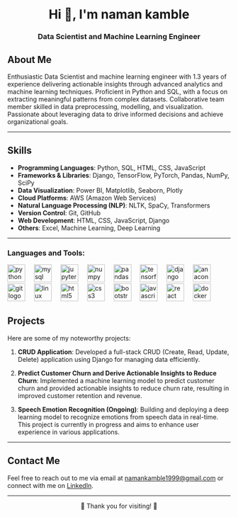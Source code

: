 <h1 align="center">Hi 👋, I'm naman kamble</h1>
<h3 align="center">Data Scientist and Machine Learning Engineer</h3>

## About Me
Enthusiastic Data Scientist and machine learning engineer with 1.3 years of experience delivering actionable insights through 
advanced analytics and machine learning techniques. Proficient in Python and SQL, with a focus on extracting meaningful
patterns from complex datasets. Collaborative team member skilled in data preprocessing, modelling, and visualization. 
Passionate about leveraging data to drive informed decisions and achieve organizational goals.

---

## Skills
- **Programming Languages**: Python, SQL, HTML, CSS, JavaScript
- **Frameworks & Libraries**: Django, TensorFlow, PyTorch, Pandas, NumPy, SciPy
- **Data Visualization**: Power BI, Matplotlib, Seaborn, Plotly
- **Cloud Platforms**: AWS (Amazon Web Services)
- **Natural Language Processing (NLP)**: NLTK, SpaCy, Transformers
- **Version Control**: Git, GitHub
- **Web Development**: HTML, CSS, JavaScript, Django
- **Others**: Excel, Machine Learning, Deep Learning

---
<h3 align="left">Languages and Tools:</h3>
<div align="left">
  <img src="https://cdn.jsdelivr.net/gh/devicons/devicon/icons/python/python-original.svg" height="40" alt="python logo"  />
  <img width="12" />
  <img src="https://cdn.jsdelivr.net/gh/devicons/devicon/icons/mysql/mysql-original.svg" height="40" alt="mysql logo"  />
  <img width="12" />
  <img src="https://cdn.jsdelivr.net/gh/devicons/devicon/icons/jupyter/jupyter-original.svg" height="40" alt="jupyter logo"  />
  <img width="12" />
  <img src="https://cdn.jsdelivr.net/gh/devicons/devicon/icons/numpy/numpy-original.svg" height="40" alt="numpy logo"  />
  <img width="12" />
  <img src="https://cdn.jsdelivr.net/gh/devicons/devicon/icons/pandas/pandas-original.svg" height="40" alt="pandas logo"  />
  <img width="12" />
  <img src="https://cdn.jsdelivr.net/gh/devicons/devicon/icons/tensorflow/tensorflow-original.svg" height="40" alt="tensorflow logo"  />
  <img width="12" />
  <img src="https://cdn.jsdelivr.net/gh/devicons/devicon/icons/django/django-plain.svg" height="40" alt="django logo"  />
  <img width="12" />
  <img src="https://cdn.jsdelivr.net/gh/devicons/devicon/icons/anaconda/anaconda-original.svg" height="40" alt="anaconda logo"  />
  <img width="12" />
  <img src="https://cdn.jsdelivr.net/gh/devicons/devicon/icons/git/git-original.svg" height="40" alt="git logo"  />
  <img width="12" />
  <img src="https://cdn.jsdelivr.net/gh/devicons/devicon/icons/linux/linux-original.svg" height="40" alt="linux logo"  />
  <img width="12" />
  <img src="https://cdn.jsdelivr.net/gh/devicons/devicon/icons/html5/html5-original.svg" height="40" alt="html5 logo"  />
  <img width="12" />
  <img src="https://cdn.jsdelivr.net/gh/devicons/devicon/icons/css3/css3-original.svg" height="40" alt="css3 logo"  />
  <img width="12" />
  <img src="https://cdn.jsdelivr.net/gh/devicons/devicon/icons/bootstrap/bootstrap-original.svg" height="40" alt="bootstrap logo"  />
  <img width="12" />
  <img src="https://cdn.jsdelivr.net/gh/devicons/devicon/icons/javascript/javascript-original.svg" height="40" alt="javascript logo"  />
  <img width="12" />
  <img src="https://cdn.jsdelivr.net/gh/devicons/devicon/icons/react/react-original.svg" height="40" alt="react logo"  />
  <img width="12" />
  <img src="https://cdn.jsdelivr.net/gh/devicons/devicon/icons/docker/docker-original.svg" height="40" alt="docker logo"  />
  <img width="12" />
</div>



## Projects
Here are some of my noteworthy projects:

1. **CRUD Application**: Developed a full-stack CRUD (Create, Read, Update, Delete) application using Django for managing data efficiently.

2. **Predict Customer Churn and Derive Actionable Insights to Reduce Churn**: Implemented a machine learning model to predict customer churn and provided actionable insights to reduce churn rate, resulting in improved customer retention and revenue.

3. **Speech Emotion Recognition (Ongoing)**: Building and deploying a deep learning model to recognize emotions from speech data in real-time. This project is currently in progress and aims to enhance user experience in various applications.

---

## Contact Me
Feel free to reach out to me via email at [namankamble1999@gmail.com](mailto:namankamble1999@gmail.com) or connect with me on [LinkedIn](https://www.linkedin.com/in/naman-kamble-b6005024b/).

---

<div align="center">🌟 Thank you for visiting! 🌟</div>
